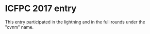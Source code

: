 ICFPC 2017 entry
===============================

This entry participated in the lightning and in the full rounds under the "cvnm" name.

